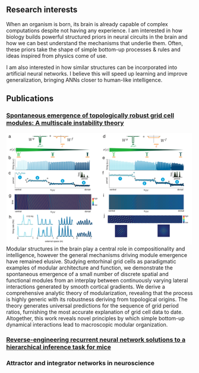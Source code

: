 ## Research interests
When an organism is born, its brain is already capable of complex computations despite not having any experience. 
I am interested in how biology builds powerful structured priors in neural circuits in the brain and how we can best understand the mechanisms that underlie them. Often, these priors take the shape of simple bottom-up processes & rules and ideas inspired from physics come of use.

I am also interested in how similar structures can be incorporated into artificial neural networks. I believe this will speed up learning and improve generalization, bringing ANNs closer to human-like intelligence.


## Publications

### <a href = 'https://www.biorxiv.org/content/10.1101/2021.10.28.466284v1'> Spontaneous emergence of topologically robust grid cell modules: A multiscale instability theory </a>
<img src="https://github.com/mikailkhona/mikailkhona.github.io/blob/main/content/gridcellmodules.png?raw=true" width="500" height="300" alt="Sublime's custom image"> 
Modular structures in the brain play a central role in compositionality and intelligence, however the general mechanisms driving module emergence have remained elusive. Studying entorhinal grid cells as paradigmatic examples of modular architecture and function, we demonstrate the spontaneous emergence of a small number of discrete spatial and functional modules from an interplay between continuously varying lateral interactions generated by smooth cortical gradients. We derive a comprehensive analytic theory of modularization, revealing that the process is highly generic with its robustness deriving from topological origins. The theory generates universal predictions for the sequence of grid period ratios, furnishing the most accurate explanation of grid cell data to date. Altogether, this work reveals novel principles by which simple bottom-up dynamical interactions lead to macroscopic modular organization.

### <a href = 'https://papers.nips.cc/paper/2020/file/30f0641c041f03d94e95a76b9d8bd58f-Paper.pdf'> Reverse-engineering recurrent neural network solutions to a hierarchical inference task for mice </a>

### <a> Attractor and integrator networks in neuroscience </a> 

